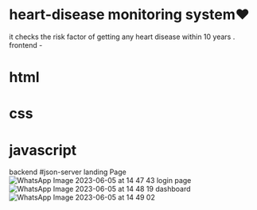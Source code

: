 # heart-disease monitoring system❤️
it checks the risk factor of getting any heart disease within 10 years .
frontend - 
# html
# css
# javascript
backend
#json-server 
landing Page 
![WhatsApp Image 2023-06-05 at 14 47 43](https://github.com/DIKSHYA2002/heart-disease/assets/78462004/c376ee7c-7900-41cc-8ea4-e0bfa6f0eb73)
login page
![WhatsApp Image 2023-06-05 at 14 48 19](https://github.com/DIKSHYA2002/heart-disease/assets/78462004/642c70f2-8118-4038-947f-911cb106ba1e)
dashboard 
![WhatsApp Image 2023-06-05 at 14 49 02](https://github.com/DIKSHYA2002/heart-disease/assets/78462004/9074ba87-0dff-4ab3-87dd-ea346c02f3ee)

